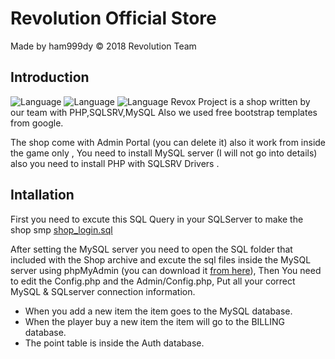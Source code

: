 # Revolution Official Store

Made by ham999dy
© 2018 Revolution Team

## Introduction

![Language](https://img.shields.io/badge/Language-PHP-blue.svg)
![Language](https://img.shields.io/badge/Database-SQLServer-red.svg) ![Language](https://img.shields.io/badge/Database-MySQL-orange.svg)
Revox Project is a shop written by our team with PHP,SQLSRV,MySQL Also we used free bootstrap templates from google.

The shop come with Admin Portal (you can delete it) also it work from inside the game only , You need to install MySQL server (I will not go into details)
also you need to install PHP with SQLSRV Drivers .

## Intallation
First you need to excute this SQL Query in your SQLServer to make the shop smp
[shop_login.sql](https://github.com/ham999dy/Revox-Project/blob/master/shop_login.sql)

After setting the MySQL server you need to open the SQL folder that included with the Shop archive and excute the sql files inside the MySQL server using phpMyAdmin (you can download it [from here](https://www.phpmyadmin.net/downloads/)), Then You need to edit the Config.php and the Admin/Config.php, Put all your correct MySQL & SQLserver connection information.

- When you add a new item the item goes to the MySQL database.
- When the player buy a new item the item will go to the BILLING database.
- The point table is inside the Auth database.